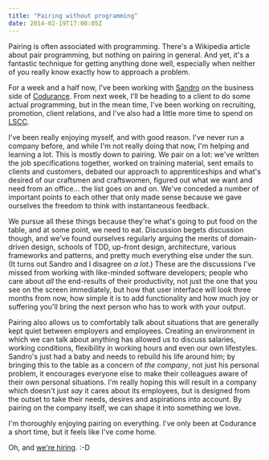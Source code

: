 ```yaml
---
title: "Pairing without programming"
date: 2014-02-19T17:00:05Z
---
```


Pairing is often associated with programming. There's a Wikipedia article about pair programming, but nothing on pairing in general. And yet, it's a fantastic technique for getting anything done well, especially when neither of you really know exactly how to approach a problem.

For a week and a half now, I've been working with [Sandro][@sandromancuso] on the business side of [Codurance][]. From next week, I'll be heading to a client to do some actual programming, but in the mean time, I've been working on recruiting, promotion, client relations, and I've also had a little more time to spend on [LSCC][].

<!--more-->

I've been really enjoying myself, and with good reason. I've never run a company before, and while I'm not really doing that now, I'm helping and learning a lot. This is mostly down to pairing. We pair on a lot: we've written the job specifications together, worked on training material, sent emails to clients and customers, debated our approach to apprenticeships and what's desired of our craftsmen and craftswomen, figured out what we want and need from an office… the list goes on and on. We've conceded a number of important points to each other that only made sense because we gave ourselves the freedom to think with instantaneous feedback.

We pursue all these things because they're what's going to put food on the table, and at some point, we need to eat. Discussion begets discussion though, and we've found ourselves regularly arguing the merits of domain-driven design, schools of TDD, up-front design, architecture, various frameworks and patterns, and pretty much everything else under the sun. (It turns out Sandro and I disagree on *a lot*.) These are the discussions I've missed from working with like-minded software developers; people who care about *all* the end-results of their productivity, not just the one that you see on the screen immediately, but how that user interface will look three months from now, how simple it is to add functionality and how much joy or suffering you'll bring the next person who has to work with your output.

Pairing also allows us to comfortably talk about situations that are generally kept quiet between employers and employees. Creating an environment in which we can talk about anything has allowed us to discuss salaries, working conditions, flexibility in working hours and even our own lifestyles. Sandro's just had a baby and needs to rebuild his life around him; by bringing this to the table as a concern of *the company*, not just his personal problem, it encourages everyone else to make their colleagues aware of their own personal situations. I'm really hoping this will result in a company which doesn't just *say* it cares about its employees, but is designed from the outset to take their needs, desires and aspirations into account. By pairing on the company itself, we can shape it into something we love.

I'm thoroughly enjoying pairing on everything. I've only been at Codurance a short time, but it feels like I've come home.

Oh, and [we're hiring][Codurance Careers]. :-D

[@sandromancuso]: https://twitter.com/sandromancuso
[Codurance]: http://codurance.com/
[Codurance Careers]: https://codurance.com/careers/
[LSCC]: http://londonswcraft.com/
